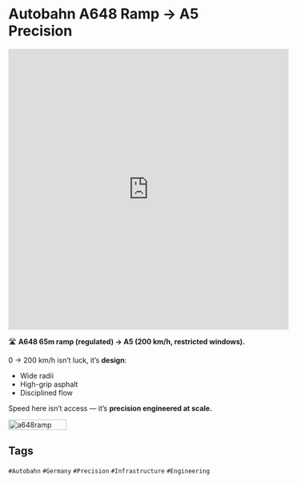 # Autobahn A648 Ramp → A5 Precision

<iframe 
  src="https://www.youtube.com/embed/rUAHrzv8M2A" 
  width="560" 
  height="560" 
  style="aspect-ratio: 9/16;" 
  frameborder="0" 
  allowfullscreen>
</iframe>

🛣️ **A648 65m ramp (regulated) → A5 (200 km/h, restricted windows).**  

0 → 200 km/h isn’t luck, it’s **design**:  
- Wide radii  
- High-grip asphalt  
- Disciplined flow  

Speed here isn’t access — it’s **precision engineered at scale.**

<div style="display:flex;flex-wrap:wrap;gap:10px">
  <img src="/alvin-site/JPG_VID/PXL_20241001_211000958.NIGHT.jpg" alt="a648ramp" width="48%">
</div>

## Tags  
`#Autobahn` `#Germany` `#Precision` `#Infrastructure` `#Engineering`
